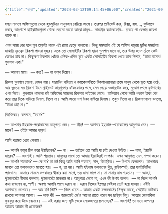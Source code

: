 ```yaml
---
{"title":"ভাড়া","updated":"2024-03-12T09:14:45+06:00","created":"2021-09-22T18:27:07+06:00","latitude":23.79333421,"longitude":90.40875859,"altitude":-40.5788,"tags":["short","story"],"location":"বাড্ডা, ঢাকা","dg-note-icon":3,"dg-publish":true,"dg-permalink":"writings/creative/prose/short-stories/the-fare","dg-path":"Writings/Creative/Prose/Short Stories/ভাড়া.md","permalink":"/writings/creative/prose/short-stories/the-fare/","dgPassFrontmatter":true,"noteIcon":3}
---
```


সন্ধ্যা নামলে অফিসগুলো থেকে হুড়মুড়িয়ে মানুষজন বেরিয়ে আসে। তারপর প্রাইভেট কার, রিক্সা, বাস…, ফুটপাথে হকার, তারপাশে হাইরাইজগুলো থেকে বেরনো আরো আরো মানুষ… সামগ্রিক ক্যাকোফনি… রাস্তায় পা ফেলার জায়গা থাকে না।

এমন সময় বের হলে মূল তাড়াটা থাকে এই রাস্তা ছেড়ে পালানো। কিন্তু সমস্যাটা এই যে অফিস পাড়ায় ছুটির সময়টায় মাঝারি দূরত্বেও রিকশা পাওয়া দুষ্কর। একে তো সোসাইটির রিকশা ছাড়া গুলশান যাবে না, তার উপর জ্যাম ঠেলে কেউ যেতেও চায় না। কিছুক্ষণ রিকশার খোঁজে এদিক-ওদিক ঘুরে একটা সোসাইটির রিকশা পেয়ে ডাক দিলাম, "মামা যাবেন! গুলশান এক!"

— আসেন মামা।
— কত?
— যা ভাড়া দিয়েন।

রিকশা গুলশান গেলো, যেমন যায়। সারাদিন পরিশ্রম ও ক্যাকোফনিতে রিকশাওয়ালারা ক্রমে মানুষ থেকে ভুত হয়ে ওঠে, আর ভুতের মত রিকশা টানে প্রাইভেট কারগুলোর ফাঁকফোকর গলে, লেন ছেড়ে ওভারটেক করে, সুযোগ পেলে ফুটপাথের ওপর দিয়ে। গুলশানে থামলো রবি অফিসের সামনের রিকশার লাইনের শেষে। মানিব্যাগ থেকে আমি পঞ্চাশ টাকা বের করে তার দিকে বাড়িয়ে দিলাম, নিলো না। আমি আরো দশ টাকা বাড়িয়ে দিলাম। তবুও নিলো না। রিকশাওয়ালা বললো, "টাকা চাই না।"

বিরক্তিকর। বললাম, "তবে?"

— আপনার ইহকাল-পরোকালের আনুগত্য দেন।
— কীহ্!
— আপনার ইহকাল-পরোকালের আনুগত্য দেন।
— মানে?
— ওইটা আমার ভাড়া!

আমি থতমত খেয়ে গেলাম।

— আপনি ভাড়া ঠিক করে উঠছিলেন?
— না।
— তাইলে তো আমি যা চাই দেওয়া উচিত।
— মামা, ইয়ার্কি মারেন?
— অবশ্যই। আমি শয়তান। মানুষের সাথে তো আমার ইয়ার্কিরই সম্পর্ক। এখন আনুগত্য দেন, শপথ করেন।
— আপনি শয়তান?
— কে না? হা হা! কিন্তু আমি আদি শয়তান, সাপ, বিতাড়িত।
— বিপদে ফেললেন। আপনারে মানলে তো ভগবানরেও মানতে হয়।
— হ, তা হয়। আমি হইলাম ভগবানের খুঁত, ব্লাইন্ডস্পট, তার ফ্যাটালিটির প্যাথোস। আমারে মানলে ভগবানরে স্বীকার করা লাগে, তয় মানা লাগে না। না মানার নাম শয়তান।
— আচ্ছা, দুইজনরেই স্বীকার করলাম, দুইজনরেই মানলাম না। আনুগত্য দেবো না, এখন কী উপায় বলেন।
— না দিলে আপনি কথা রাখলেন না, পাপী। অবশ্য আপনি পাপে ডরান না। ডরান নিজের ইগোর থেইকা ছোট হয়ে যাওয়া। এইটা আপনারে ভোগাবে।
— আর যদি দিই?
— দিলে ধরেন… আমার একটা চন্দনকাঠের সিন্দুক আছে, সেইটায় আটকায় রাখবো আপনার আত্মা।
— লাভ কী!
— জাজমেন্ট ডে'র আগের রাতে ধরেন সব ছাইড়া দিমু। আত্মার জোনাকিরা ফুরফুর করে উড়ে বেড়াবে।
— এই করার জন্য সৃষ্টি থেকে লোকজনরে জ্বালাচ্ছেন?
— অবশ্যই! তা বাদে আপনার আত্মায় আমার কী প্রয়োজন?
